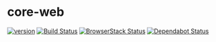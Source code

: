 # core-web

[![version](https://img.shields.io/npm/v/@mrhenry/core-web.svg)](https://www.npmjs.com/package/@mrhenry/core-web) [![Build Status](https://travis-ci.com/mrhenry/core-web.svg?branch=master)](https://travis-ci.com/mrhenry/core-web) [![BrowserStack Status](https://automate.browserstack.com/badge.svg?badge_key=MkE1NFM0ZkZESGg1VkNVd0htbm1BSTNFNjJHUGRhSjlEcU1PQ0JOMVVLOD0tLUVQMFpFUWIxTCtJWUtKYkFXYnN3OGc9PQ==--e6f705c0dc92b0ed20bd3a64df779e846f1ceeda)](https://automate.browserstack.com/public-build/MkE1NFM0ZkZESGg1VkNVd0htbm1BSTNFNjJHUGRhSjlEcU1PQ0JOMVVLOD0tLUVQMFpFUWIxTCtJWUtKYkFXYnN3OGc9PQ==--e6f705c0dc92b0ed20bd3a64df779e846f1ceeda) [![Dependabot Status](https://api.dependabot.com/badges/status?host=github&repo=mrhenry/core-web)](https://dependabot.com)
